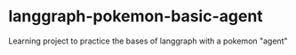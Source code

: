 # langgraph-pokemon-basic-agent
Learning project to practice the bases of langgraph with a pokemon "agent"
